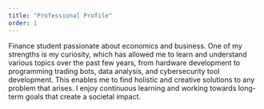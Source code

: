 ```yaml
---
title: "Professional Profile"
order: 1
---
```


Finance student passionate about economics and business. One of my strengths is my curiosity, which has allowed me to learn and understand various topics over the past few years, from hardware development to programming trading bots, data analysis, and cybersecurity tool development. This enables me to find holistic and creative solutions to any problem that arises. I enjoy continuous learning and working towards long-term goals that create a societal impact.
